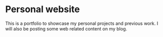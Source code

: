 # Personal website

This is a portfolio to showcase my personal projects and previous work. I will also be posting some web related content on my blog.
